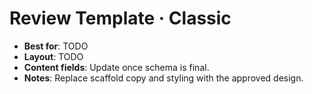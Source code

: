 # Review Template · Classic

- **Best for**: TODO
- **Layout**: TODO
- **Content fields**: Update once schema is final.
- **Notes**: Replace scaffold copy and styling with the approved design.
